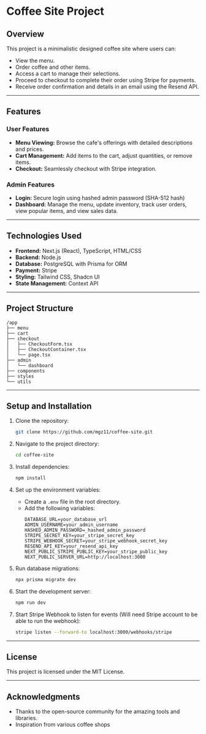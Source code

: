 # Coffee Site Project

## Overview

This project is a minimalistic designed coffee site where users can:

- View the menu.
- Order coffee and other items.
- Access a cart to manage their selections.
- Proceed to checkout to complete their order using Stripe for payments.
- Receive order confirmation and details in an email using the Resend API.

---

## Features

### User Features

- **Menu Viewing:** Browse the cafe's offerings with detailed descriptions and prices.
- **Cart Management:** Add items to the cart, adjust quantities, or remove items.
- **Checkout:** Seamlessly checkout with Stripe integration.

### Admin Features

- **Login:** Secure login using hashed admin password (SHA-512 hash)
- **Dashboard:** Manage the menu, update inventory, track user orders, view popular items, and view sales data.

---

## Technologies Used

- **Frontend:** Next.js (React), TypeScript, HTML/CSS
- **Backend:** Node.js
- **Database:** PostgreSQL with Prisma for ORM
- **Payment:** Stripe
- **Styling:** Tailwind CSS, Shadcn UI
- **State Management:** Context API

---

## Project Structure

```
/app
├── menu
├── cart
├── checkout
│   ├── CheckoutForm.tsx
│   ├── CheckoutContainer.tsx
│   └── page.tsx
├── admin
│   └── dashboard
├── components
├── styles
└── utils
```

---

## Setup and Installation

1. Clone the repository:

   ```bash
   git clone https://github.com/mgz11/coffee-site.git
   ```

2. Navigate to the project directory:

   ```bash
   cd coffee-site
   ```

3. Install dependencies:

   ```bash
   npm install
   ```

4. Set up the environment variables:

   - Create a `.env` file in the root directory.
   - Add the following variables:
     ```env
     DATABASE_URL=your_database_url
     ADMIN_USERNAME=your_admin_username
     HASHED_ADMIN_PASSWORD=_hashed_admin_password
     STRIPE_SECRET_KEY=your_stripe_secret_key
     STRIPE_WEBHOOK_SECRET=your_stripe_webhook_secret_key
     RESEND_API_KEY=your_resend_api_key
     NEXT_PUBLIC_STRIPE_PUBLIC_KEY=your_stripe_public_key
     NEXT_PUBLIC_SERVER_URL=http://localhost:3000
     ```

5. Run database migrations:

   ```bash
   npx prisma migrate dev
   ```

6. Start the development server:

   ```bash
   npm run dev
   ```

7. Start Stripe Webhook to listen for events (Will need Stripe account to be able to run the webhook):
   ```bash
   stripe listen --forward-to localhost:3000/webhooks/stripe
   ```

---

## License

This project is licensed under the MIT License.

---

## Acknowledgments

- Thanks to the open-source community for the amazing tools and libraries.
- Inspiration from various coffee shops
